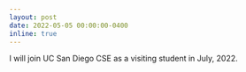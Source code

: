 ```yaml
---
layout: post
date: 2022-05-05 00:00:00-0400
inline: true
---
```


I will join UC San Diego CSE as a visiting student in July, 2022.
